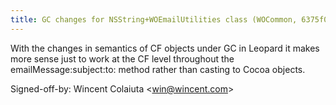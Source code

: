 ```yaml
---
title: GC changes for NSString+WOEmailUtilities class (WOCommon, 6375f08)
---
```


With the changes in semantics of CF objects under GC in Leopard it makes more sense just to work at the CF level throughout the emailMessage:subject:to: method rather than casting to Cocoa objects.

Signed-off-by: Wincent Colaiuta &lt;win@wincent.com&gt;
